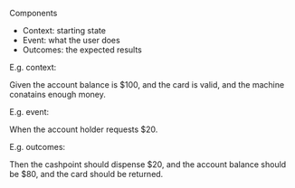 
Components

- Context: starting state
- Event: what the user does
- Outcomes: the expected results

E.g. context:

Given the account balance is $100,
and the card is valid,
and the machine conatains enough money.

E.g. event:

When the account holder requests $20.

E.g. outcomes:

Then the cashpoint should dispense $20,
and the account balance should be $80,
and the card should be returned.
